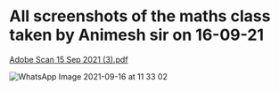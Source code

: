 # All screenshots of the maths class taken by Animesh sir on 16-09-21 

[Adobe Scan 15 Sep 2021 (3).pdf](https://github.com/subhamengine/3rd-Sem/files/7175053/Adobe.Scan.15.Sep.2021.3.pdf)

![WhatsApp Image 2021-09-16 at 11 33 02](https://user-images.githubusercontent.com/83713146/133558324-fa62a0f8-e3c7-445a-a6ac-a8b77128e9a1.jpeg)

